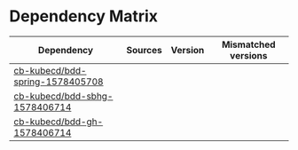 # Dependency Matrix

Dependency | Sources | Version | Mismatched versions
---------- | ------- | ------- | -------------------
[cb-kubecd/bdd-spring-1578405708](https://github.com/cb-kubecd/bdd-spring-1578405708.git) |  | []() | 
[cb-kubecd/bdd-sbhg-1578406714](https://github.com/cb-kubecd/bdd-sbhg-1578406714.git) |  | []() | 
[cb-kubecd/bdd-gh-1578406714](https://github.com/cb-kubecd/bdd-gh-1578406714.git) |  | []() | 

